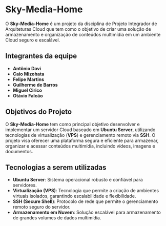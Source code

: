 # Sky-Media-Home

O **Sky-Media-Home** é um projeto da disciplina de Projeto Integrador de Arquiteturas Cloud que tem como o objetivo de criar uma solução de armazenamento e organização de conteúdos multimídia em um ambiente Cloud seguro e escalável.

## Integrantes da equipe

- **Antônio Davi**
- **Caio Mizohata**
- **Felipe Martins**
- **Guilherme de Barros**
- **Miguel Cirico**
- **Otávio Falcão**

## Objetivos do Projeto

O **Sky-Media-Home** tem como principal objetivo desenvolver e implementar um servidor Cloud baseado em **Ubuntu Server**, utilizando tecnologias de virtualização (**VPS**) e gerenciamento remoto via **SSH**. O projeto visa oferecer uma plataforma segura e eficiente para armazenar, organizar e acessar conteúdos multimídia, incluindo vídeos, imagens e documentos.

## Tecnologias a serem utilizadas

- **Ubuntu Server**: Sistema operacional robusto e confiável para servidores.
- **Virtualização (VPS)**: Tecnologia que permite a criação de ambientes virtuais isolados, garantindo escalabilidade e flexibilidade.
- **SSH (Secure Shell)**: Protocolo de rede que permite o gerenciamento remoto seguro do servidor.
- **Armazenamento em Nuvem**: Solução escalável para armazenamento de grandes volumes de dados multimídia.

